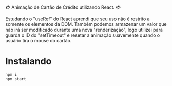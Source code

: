 💳 Animação de Cartão de Crédito utilizando React. 💳 

Estudando o "useRef" do React aprendi que seu uso não é restrito a somente os elementos da DOM.
Também podemos armazenar um valor que não irá ser modificado durante uma nova "renderização", logo utilizei para guarda o ID do "setTimeout" e resetar a animação suavemente quando o usuário tira o mouse do cartão.

# Instalando
```
npm i
npm start
```
